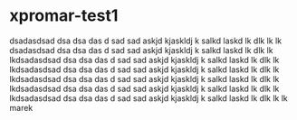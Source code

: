 # xpromar-test1
dsadasdsad  dsa dsa das d sad sad askjd kjaskldj k salkd laskd lk dlk lk lk  dsadasdsad  dsa dsa das d sad sad askjd kjaskldj k salkd laskd lk dlk lk lkdsadasdsad  dsa dsa das d sad sad askjd kjaskldj k salkd laskd lk dlk lk lkdsadasdsad  dsa dsa das d sad sad askjd kjaskldj k salkd laskd lk dlk lk lkdsadasdsad  dsa dsa das d sad sad askjd kjaskldj k salkd laskd lk dlk lk lkdsadasdsad  dsa dsa das d sad sad askjd kjaskldj k salkd laskd lk dlk lk lkdsadasdsad  dsa dsa das d sad sad askjd kjaskldj k salkd laskd lk dlk lk lk marek
